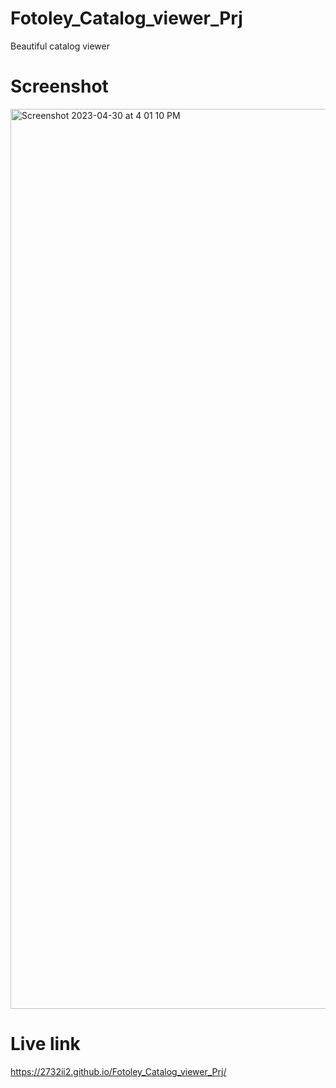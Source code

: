 # Fotoley_Catalog_viewer_Prj
Beautiful catalog viewer



# Screenshot
<img width="1440" alt="Screenshot 2023-04-30 at 4 01 10 PM" src="https://user-images.githubusercontent.com/83974207/235348332-4572e584-ab78-44e2-b60e-7e54b25408fa.png">



# Live link 
https://2732ii2.github.io/Fotoley_Catalog_viewer_Prj/
